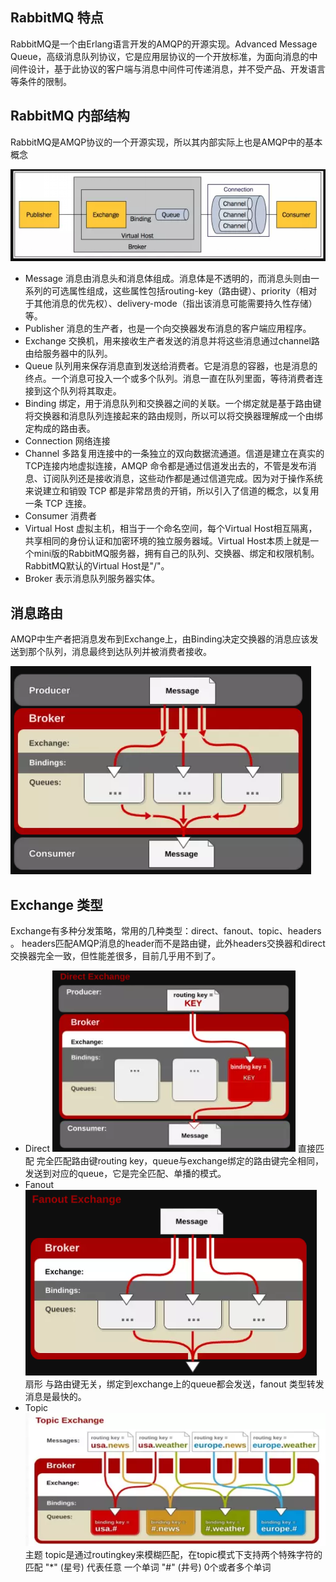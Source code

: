 ## RabbitMQ 特点
RabbitMQ是一个由Erlang语言开发的AMQP的开源实现。Advanced Message Queue，高级消息队列协议，它是应用层协议的一个开放标准，为面向消息的中间件设计，基于此协议的客户端与消息中间件可传递消息，并不受产品、开发语言等条件的限制。
## RabbitMQ 内部结构
RabbitMQ是AMQP协议的一个开源实现，所以其内部实际上也是AMQP中的基本概念 

![RabbitMQ 内部结构](https://github.com/Xun-Zhou/RabbitMQ/blob/master/introduce/base.png "RabbitMQ 内部结构")
- Message
消息由消息头和消息体组成。消息体是不透明的，而消息头则由一系列的可选属性组成，这些属性包括routing-key（路由键）、priority（相对于其他消息的优先权）、delivery-mode（指出该消息可能需要持久性存储）等。
- Publisher
消息的生产者，也是一个向交换器发布消息的客户端应用程序。
- Exchange
交换机，用来接收生产者发送的消息并将这些消息通过channel路由给服务器中的队列。
- Queue
队列用来保存消息直到发送给消费者。它是消息的容器，也是消息的终点。一个消息可投入一个或多个队列。消息一直在队列里面，等待消费者连接到这个队列将其取走。
- Binding
绑定，用于消息队列和交换器之间的关联。一个绑定就是基于路由键将交换器和消息队列连接起来的路由规则，所以可以将交换器理解成一个由绑定构成的路由表。
- Connection
网络连接
- Channel
多路复用连接中的一条独立的双向数据流通道。信道是建立在真实的TCP连接内地虚拟连接，AMQP 命令都是通过信道发出去的，不管是发布消息、订阅队列还是接收消息，这些动作都是通过信道完成。因为对于操作系统来说建立和销毁 TCP 都是非常昂贵的开销，所以引入了信道的概念，以复用一条 TCP 连接。
- Consumer
消费者
- Virtual Host
虚拟主机，相当于一个命名空间，每个Virtual Host相互隔离，共享相同的身份认证和加密环境的独立服务器域。Virtual Host本质上就是一个mini版的RabbitMQ服务器，拥有自己的队列、交换器、绑定和权限机制。RabbitMQ默认的Virtual Host是"/"。
- Broker
表示消息队列服务器实体。
## 消息路由
AMQP中生产者把消息发布到Exchange上，由Binding决定交换器的消息应该发送到那个队列，消息最终到达队列并被消费者接收。

![RabbitMQ 路由过程](https://github.com/Xun-Zhou/RabbitMQ/blob/master/introduce/exchange.png "RabbitMQ 路由过程")
## Exchange 类型
Exchange有多种分发策略，常用的几种类型：direct、fanout、topic、headers 。
headers匹配AMQP消息的header而不是路由键，此外headers交换器和direct交换器完全一致，但性能差很多，目前几乎用不到了。
- Direct
![Direct Exchange](https://github.com/Xun-Zhou/RabbitMQ/blob/master/introduce/drict_exchange.png "Direct 路由模式")
直接匹配 完全匹配路由键routing key，queue与exchange绑定的路由键完全相同，发送到对应的queue，它是完全匹配、单播的模式。
- Fanout
![Fanout Exchange](https://github.com/Xun-Zhou/RabbitMQ/blob/master/introduce/fanout_exchange.png "Fanout 路由模式")
扇形 与路由键无关，绑定到exchange上的queue都会发送，fanout 类型转发消息是最快的。
- Topic
![Topic Exchange](https://github.com/Xun-Zhou/RabbitMQ/blob/master/introduce/topic_exchange.png "Topic 路由模式")
主题 topic是通过routingkey来模糊匹配，在topic模式下支持两个特殊字符的匹配
"*" (星号) 代表任意 一个单词
"#" (井号) 0个或者多个单词




